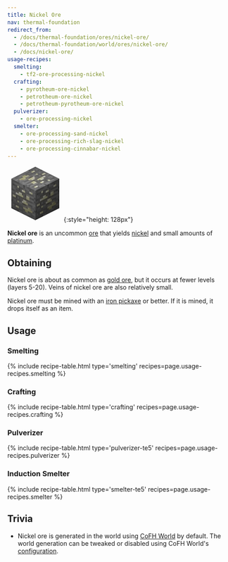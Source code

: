 ```yaml
---
title: Nickel Ore
nav: thermal-foundation
redirect_from:
  - /docs/thermal-foundation/ores/nickel-ore/
  - /docs/thermal-foundation/world/ores/nickel-ore/
  - /docs/nickel-ore/
usage-recipes:
  smelting:
    - tf2-ore-processing-nickel
  crafting:
    - pyrotheum-ore-nickel
    - petrotheum-ore-nickel
    - petrotheum-pyrotheum-ore-nickel
  pulverizer:
    - ore-processing-nickel
  smelter:
    - ore-processing-sand-nickel
    - ore-processing-rich-slag-nickel
    - ore-processing-cinnabar-nickel
---
```


![Nickel ore](/assets/images/thermal-foundation/ore-nickel.png){:style="height: 128px"}


**Nickel ore** is an uncommon [ore](https://minecraft.gamepedia.com/Ore) that
yields [nickel](/docs/thermal-foundation/nickel-ingot/) and small amounts of
[platinum](/docs/thermal-foundation/platinum-ingot/).


Obtaining
---------

Nickel ore is about as common as [gold
ore](https://minecraft.gamepedia.com/Gold_Ore), but it occurs at fewer levels
(layers 5-20). Veins of nickel ore are also relatively small.

Nickel ore must be mined with an [iron
pickaxe](https://minecraft.gamepedia.com/Pickaxe) or better. If it is mined, it
drops itself as an item.


Usage
-----

### Smelting
{% include recipe-table.html type='smelting' recipes=page.usage-recipes.smelting %}

### Crafting
{% include recipe-table.html type='crafting' recipes=page.usage-recipes.crafting %}

### Pulverizer
{% include recipe-table.html type='pulverizer-te5' recipes=page.usage-recipes.pulverizer %}

### Induction Smelter
{% include recipe-table.html type='smelter-te5' recipes=page.usage-recipes.smelter %}


Trivia
------

* Nickel ore is generated in the world using [CoFH World](/docs/cofh-world/) by
  default. The world generation can be tweaked or disabled using CoFH World's
  [configuration](/docs/cofh-world/world-generator-configuration/).
